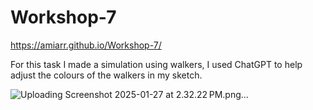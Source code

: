 # Workshop-7 

https://amiarr.github.io/Workshop-7/ 

For this task I made a simulation using walkers, I used ChatGPT to help adjust the colours of the walkers in my sketch. 

![Uploading Screenshot 2025-01-27 at 2.32.22 PM.png…]()

